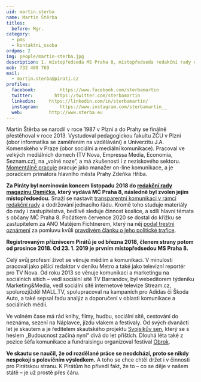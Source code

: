 ```yaml
---
uid: martin.sterba
name: Martin Štěrba
titles:
  before: Mgr.
category: 
  - pms
  - kontaktni_osoba
ordpms: 2
img: people/martin-sterba.jpg  
description: 1. místopředseda MS Praha 8, místopředseda redakční rady časopisu Osmička, poradce primátora hl. města Prahy
mob: 732 408 769
mail: 
  - martin.sterba@pirati.cz 
profiles:
  facebook: 		https://www.facebook.com/sterbamartin
  twitter: 		  https://twitter.com/sterbamartin
  linkedin:     https://linkedin.com/in/sterbamartin/
  instagram:		https://www.instagram.com/sterbamartin__
  web:          http://www.sterba.eu
---
```



Martin Štěrba se narodil v roce 1987 v Plzni a do Prahy se finálně přestěhoval v roce 2013. Vystudoval pedagogickou fakultu ZČU v Plzni (obor informatika se zaměřením na vzdělávání) a Univerzitu J.A. Komenského v Praze (obor sociální a mediální komunikace). Pracoval ve velkých mediálních domech (TV Nova, Empressa Media, Economia, Seznam.cz), na „volné noze“, a má zkušenosti i z neziskového sektoru. [Momentálně pracuje](https://linkedin.com/in/sterbamartin/) pracuje jako manažer on-line komunikace, a je poradcem primátora hlavního města Prahy Zdeňka Hřiba.

**Za Piráty byl nominován koncem listopadu 2018 do [redakční rady magazínu Osmička](https://m.praha8.cz/Komise-Redakcni-rada-casopisu-Osmicka-2018-2022.html), který vydává MČ Praha 8, následně byl zvolen jejím místopředsedou.** Snaží se nastavit [transparentní komunikaci v rámci redakční rady](https://praha8.pirati.cz/aktuality/prohlaseni-zastupcu-opozice-v-redakcni-rade-casopisu-osmicka.html) a dodržování jednacího řádu. Kromě toho studuje materiály do rady i zastupitelstva, bedlivě sleduje činnost koalice, a sdílí hlavní témata s občany MČ Praha 8. Počátkem července 2020 se dostal do křížku se zastupitelem za ANO Matějem Fichtnerem, který na něj [podal trestní oznámení](https://praha8.pirati.cz/aktuality/blesk-na-pirata-z-prahy8-miri-trestni-oznameni.html) za pomluvu kvůli [pravdivém článku o jeho politické trafice](https://praha8.pirati.cz/aktuality/trafika-pro-fichtnera.html). 

**Registrovaným příznivcem Pirátů je od března 2018, členem strany potom od prosince 2018. Od 23. 1. 2019 je prvním místopředsedou MS Praha 8.**

Celý svůj profesní život se věnuje médiím a komunikaci. V minulosti pracoval jako píšící redaktor v deníku Metro a také jako televizní reportér pro TV Nova. Od roku 2013 se věnuje komunikaci a marketingu na sociálních sítích – vedl sociální sítě TV Barrandov, byl webeditorem týdeníku Marketing&Media, vedl sociální sítě internetové televize Stream.cz, spolurozjížděl MALL.TV, spolupracoval na kampaních pro Adidas či Škoda Auto, a také sepsal řadu analýz a doporučení v oblasti komunikace a sociálních médií.

Ve volném čase má rád knihy, filmy, hudbu, sociální sítě, cestování do neznáma, sezení na Náplavce, jízdu vlakem a festivaly. Od svých dvanácti let je skautem a je ředitelem skautského projektu [Svojsíkův sen](http://www.svojsikuvsen.cz), který se s heslem „Budoucnost začíná nyní“ dívá do let příštích. Dlouhá léta také z pozice šéfa komunikace a fundraisingu organizoval festival [Obrok](https://cs.wikipedia.org/wiki/Obrok).

**Ve skautu se naučil, že od rozdělané práce se neodchází, proto se nikdy nespokojí s polovičním výsledkem.** A toho se chce chtěl držet i v činnosti pro Pirátskou stranu. K Pirátům ho přivedl fakt, že to – co se děje v našem státě – je už prostě přes čáru.
